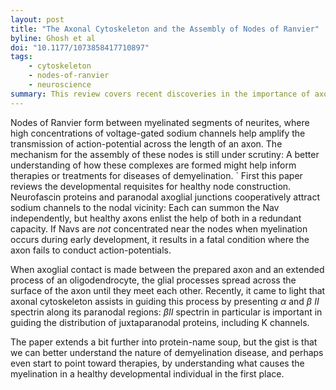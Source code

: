 ```yaml
---
layout: post
title: "The Axonal Cytoskeleton and the Assembly of Nodes of Ranvier"
byline: Ghosh et al
doi: "10.1177/1073858417710897"
tags:
    - cytoskeleton
    - nodes-of-ranvier
    - neuroscience
summary: This review covers recent discoveries in the importance of axonal cytoskeleton architecture in the healthy development of a Node of Ranvier.
---
```


Nodes of Ranvier form between myelinated segments of neurites, where high concentrations of voltage-gated sodium channels help amplify the transmission of action-potential across the length of an axon. The mechanism for the assembly of these nodes is still under scrutiny: A better understanding of how these complexes are formed might help inform therapies or treatments for diseases of demyelination.
`
First this paper reviews the developmental requisites for healthy node construction. Neurofascin proteins and paranodal axoglial junctions cooperatively attract sodium channels to the nodal vicinity: Each can summon the Nav independently, but healthy axons enlist the help of both in a redundant capacity. If Navs are _not_ concentrated near the nodes when myelination occurs during early development, it results in a fatal condition where the axon fails to conduct action-potentials.

When axoglial contact is made between the prepared axon and an extended process of an oligodendrocyte, the glial processes spread across the surface of the axon until they meet each other. Recently, it came to light that axonal cytoskeleton assists in guiding this process by presenting $\alpha$ and $\beta$ $II$ spectrin along its paranodal regions: $\beta II$ spectrin in particular is important in guiding the distribution of juxtaparanodal proteins, including K channels.

The paper extends a bit further into protein-name soup, but the gist is that we can better understand the nature of demyelination disease, and perhaps even start to point toward therapies, by understanding what causes the myelination in a healthy developmental individual in the first place.
